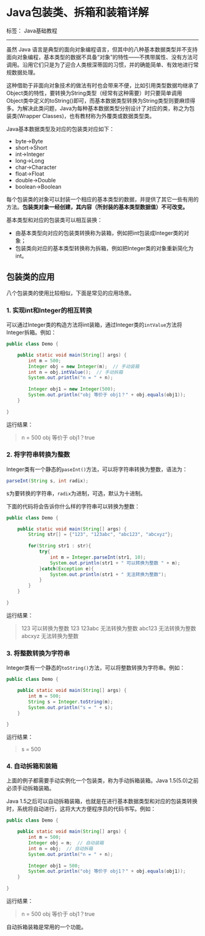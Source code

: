 # Java包装类、拆箱和装箱详解

标签： Java基础教程

---

虽然 Java 语言是典型的面向对象编程语言，但其中的八种基本数据类型并不支持面向对象编程，基本类型的数据不具备“对象”的特性——不携带属性、没有方法可调用。沿用它们只是为了迎合人类根深蒂固的习惯，并的确能简单、有效地进行常规数据处理。

这种借助于非面向对象技术的做法有时也会带来不便，比如引用类型数据均继承了Object类的特性，要转换为String类型（经常有这种需要）时只要简单调用Object类中定义的toString()即可，而基本数据类型转换为String类型则要麻烦得多。为解决此类问题，Java为每种基本数据类型分别设计了对应的类，称之为包装类(Wrapper Classes)，也有教材称为外覆类或数据类型类。

Java基本数据类型及对应的包装类对应如下：

- byte->Byte
- short->Short
- int->Integer
- long->Long
- char->Character
- float->Float
- double->Double
- boolean->Boolean

每个包装类的对象可以封装一个相应的基本类型的数据，并提供了其它一些有用的方法。**包装类对象一经创建，其内容（所封装的基本类型数据值）不可改变。**

基本类型和对应的包装类可以相互装换：

- 由基本类型向对应的包装类转换称为装箱，例如把int包装成Integer类的对象；
- 包装类向对应的基本类型转换称为拆箱，例如把Integer类的对象重新简化为int。

## 包装类的应用

八个包装类的使用比较相似，下面是常见的应用场景。

### 1. 实现int和Integer的相互转换

可以通过Integer类的构造方法将int装箱，通过Integer类的`intValue`方法将Integer拆箱。例如：

```java
public class Demo {

    public static void main(String[] args) {
        int m = 500;
        Integer obj = new Integer(m);  // 手动装箱
        int n = obj.intValue();  // 手动拆箱
        System.out.println("n = " + n);
       
        Integer obj1 = new Integer(500);
        System.out.println("obj 等价于 obj1？" + obj.equals(obj1));
    }
    
}
```

运行结果：

> n = 500
obj 等价于 obj1？true

### 2. 将字符串转换为整数

Integer类有一个静态的`paseInt()`方法，可以将字符串转换为整数，语法为：

```java
parseInt(String s, int radix);
```

s为要转换的字符串，`radix`为进制，可选，默认为十进制。

下面的代码将会告诉你什么样的字符串可以转换为整数：

```java
public class Demo {

    public static void main(String[] args) {
        String str[] = {"123", "123abc", "abc123", "abcxyz"};
       
        for(String str1 : str){
            try{
                int m = Integer.parseInt(str1, 10);
                System.out.println(str1 + " 可以转换为整数 " + m);
            }catch(Exception e){
                System.out.println(str1 + " 无法转换为整数");
            }
        }
    }
    
}
```

运行结果：

> 123 可以转换为整数 123
123abc 无法转换为整数
abc123 无法转换为整数
abcxyz 无法转换为整数

### 3. 将整数转换为字符串

Integer类有一个静态的`toString()`方法，可以将整数转换为字符串。例如：

```java
public class Demo {

    public static void main(String[] args) {
        int m = 500;
        String s = Integer.toString(m);
        System.out.println("s = " + s);
    }
    
}
```

运行结果：

> s = 500

### 4. 自动拆箱和装箱

上面的例子都需要手动实例化一个包装类，称为手动拆箱装箱。Java 1.5(5.0)之前必须手动拆箱装箱。

Java 1.5之后可以自动拆箱装箱，也就是在进行基本数据类型和对应的包装类转换时，系统将自动进行，这将大大方便程序员的代码书写。例如：

```java
public class Demo {

    public static void main(String[] args) {
        int m = 500;
        Integer obj = m;  // 自动装箱
        int n = obj;  // 自动拆箱
        System.out.println("n = " + n);
      
        Integer obj1 = 500;
        System.out.println("obj 等价于 obj1？" + obj.equals(obj1));
    }
    
}
```

运行结果：

> n = 500
obj 等价于 obj1？true

自动拆箱装箱是常用的一个功能。